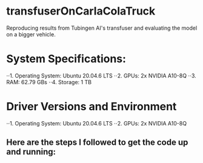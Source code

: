 # transfuserOnCarlaColaTruck
Reproducing results from Tubingen AI's transfuser and evaluating the model on a bigger vehicle. 


# System Specifications:

⋅⋅1.  Operating System: Ubuntu 20.04.6 LTS
⋅⋅2.  GPUs: 2x NVIDIA A10-8Q
⋅⋅3.  RAM: 62.79 GBs
⋅⋅4.  Storage: 1 TB

# Driver Versions and Environment

⋅⋅1.  Operating System: Ubuntu 20.04.6 LTS
⋅⋅2.  GPUs: 2x NVIDIA A10-8Q


## Here are the steps I followed to get the code up and running:

